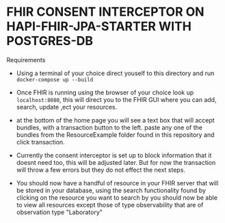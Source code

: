 # FHIR CONSENT INTERCEPTOR ON HAPI-FHIR-JPA-STARTER WITH POSTGRES-DB

Requirements 

* Using a terminal of your choice direct youself to this directory and run `docker-compose up --build`
* Once FHIR is running using the browser of your choice look up `localhost:8080`, this will direct you to the FHIR GUI where you can add, search, update ,ect your resources.
* at the bottom of the home page you will see a text box that will accept bundles, with a transaction button to the left. paste any one of the bundles from the ResourceExample folder found in this repository and click transaction. 
* Currently the consent interceptor is set up to block information that it doesnt need too, this will be adjusted later. But for now the transaction will throw a few errors but they do not effect the next steps. 

* You should now have a handful of resource in your FHIR server that will be stored in your database, using the search functionality found by clicking on the resource you want to search by you should now be able to view all resources except those of type observability that are of observation type "Laboratory"
